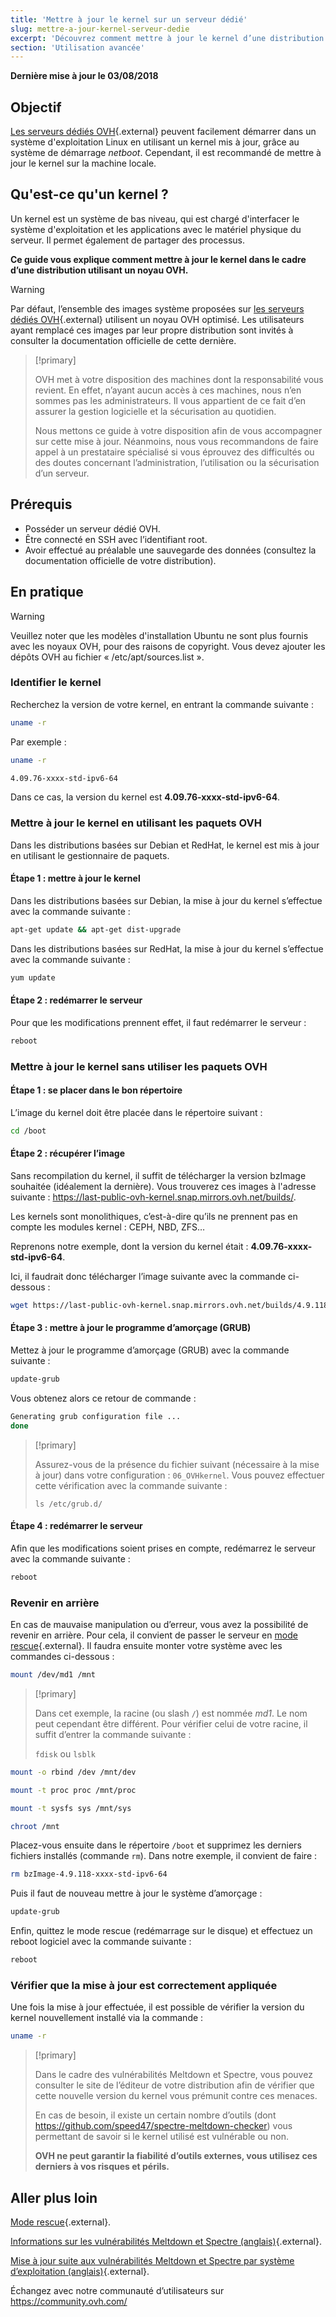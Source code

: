```yaml
---
title: 'Mettre à jour le kernel sur un serveur dédié'
slug: mettre-a-jour-kernel-serveur-dedie
excerpt: 'Découvrez comment mettre à jour le kernel d’une distribution utilisant un noyau OVH'
section: 'Utilisation avancée'
---
```


**Dernière mise à jour le 03/08/2018**

## Objectif

[Les serveurs dédiés OVH](https://www.ovh.com/fr/serveurs_dedies/){.external} peuvent facilement démarrer dans un système d'exploitation Linux en utilisant un kernel mis à jour, grâce au système de démarrage *netboot*. Cependant, il est recommandé de mettre à jour le kernel sur la machine locale.

## Qu'est-ce qu'un kernel ?

Un kernel est un système de bas niveau, qui est chargé d'interfacer le système d'exploitation et les applications avec le matériel physique du serveur. Il permet également de partager des processus. 

**Ce guide vous explique comment mettre à jour le kernel dans le cadre d’une distribution utilisant un noyau OVH.**

> [!warning]
>
> Par défaut, l’ensemble des images système proposées sur [les serveurs dédiés OVH](https://www.ovh.com/fr/serveurs_dedies/){.external} utilisent un noyau OVH optimisé. Les utilisateurs ayant remplacé ces images par leur propre distribution sont invités à consulter la documentation officielle de cette dernière.
>

> [!primary]
>
> OVH met à votre disposition des machines dont la responsabilité vous revient. En effet, n’ayant aucun accès à ces machines, nous n’en sommes pas les administrateurs. Il vous appartient de ce fait d’en assurer la gestion logicielle et la sécurisation au quotidien.
>
> Nous mettons ce guide à votre disposition afin de vous accompagner sur cette mise à jour. Néanmoins, nous vous recommandons de faire appel à un prestataire spécialisé si vous éprouvez des difficultés ou des doutes concernant l’administration, l’utilisation ou la sécurisation d’un serveur.
>

## Prérequis

- Posséder un serveur dédié OVH.
- Être connecté en SSH avec l’identifiant root.
- Avoir effectué au préalable une sauvegarde des données (consultez la documentation officielle de votre distribution).

## En pratique

> [!warning]
>
> Veuillez noter que les modèles d'installation Ubuntu ne sont plus fournis avec les noyaux OVH, pour des raisons de copyright. Vous devez ajouter les dépôts OVH au fichier « /etc/apt/sources.list ».
>

### Identifier le kernel

Recherchez la version de votre kernel, en entrant la commande suivante :

```sh
uname -r
```

Par exemple :

```sh
uname -r

4.09.76-xxxx-std-ipv6-64
```

Dans ce cas, la version du kernel est **4.09.76-xxxx-std-ipv6-64**.


### Mettre à jour le kernel en utilisant les paquets OVH

Dans les distributions basées sur Debian et RedHat, le kernel est mis à jour en utilisant le gestionnaire de paquets.

#### Étape 1 : mettre à jour le kernel

Dans les distributions basées sur Debian, la mise à jour du kernel s’effectue avec la commande suivante :

```sh
apt-get update && apt-get dist-upgrade
```

Dans les distributions basées sur RedHat, la mise à jour du kernel s’effectue avec la commande suivante :

```sh
yum update
```

#### Étape 2 : redémarrer le serveur

Pour que les modifications prennent effet, il faut redémarrer le serveur :

```sh
reboot
```


### Mettre à jour le kernel sans utiliser les paquets OVH

#### Étape 1 : se placer dans le bon répertoire

L’image du kernel doit être placée dans le répertoire suivant :

```sh
cd /boot
```

#### Étape 2 : récupérer l’image

Sans recompilation du kernel, il suffit de télécharger la version bzImage souhaitée (idéalement la dernière). Vous trouverez ces images à l'adresse suivante : <https://last-public-ovh-kernel.snap.mirrors.ovh.net/builds/>. 

Les kernels sont monolithiques, c’est-à-dire qu’ils ne prennent pas en compte les modules kernel : CEPH, NBD, ZFS…

Reprenons notre exemple, dont la version du kernel était : **4.09.76-xxxx-std-ipv6-64**.

Ici, il faudrait donc télécharger l’image suivante avec la commande ci-dessous :

```sh
wget https://last-public-ovh-kernel.snap.mirrors.ovh.net/builds/4.9.118/313405/bzImage/4.9.118-xxxx-std-ipv6-64/bzImage-4.9.118-xxxx-std-ipv6-64
```

#### Étape 3 : mettre à jour le programme d’amorçage (GRUB)

Mettez à jour le programme d’amorçage (GRUB) avec la commande suivante :

```sh
update-grub
```

Vous obtenez alors ce retour de commande :

```sh
Generating grub configuration file ...
done
```

> [!primary]
>
> Assurez-vous de la présence du fichier suivant (nécessaire à la mise à jour) dans votre configuration : `06_OVHkernel`. Vous pouvez effectuer cette vérification avec la commande suivante :
>
> `ls /etc/grub.d/`
>

#### Étape 4 : redémarrer le serveur

Afin que les modifications soient prises en compte, redémarrez le serveur avec la commande suivante :

```sh
reboot
```

### Revenir en arrière

En cas de mauvaise manipulation ou d’erreur, vous avez la possibilité de revenir en arrière. Pour cela, il convient de passer le serveur en [mode rescue](https://docs.ovh.com/fr/dedicated/ovh-rescue/){.external}. Il faudra ensuite monter votre système avec les commandes ci-dessous :

```sh
mount /dev/md1 /mnt
```

> [!primary]
>
> Dans cet exemple, la racine (ou slash `/`) est nommée *md1*. Le nom peut cependant être différent. Pour vérifier celui de votre racine, il suffit d’entrer la commande suivante :
>
> `fdisk` ou `lsblk`
>

```sh
mount -o rbind /dev /mnt/dev
```

```sh
mount -t proc proc /mnt/proc
```

```sh
mount -t sysfs sys /mnt/sys
```

```sh
chroot /mnt
```

Placez-vous ensuite dans le répertoire `/boot` et supprimez les derniers fichiers installés (commande `rm`). Dans notre exemple, il convient de faire :

```sh
rm bzImage-4.9.118-xxxx-std-ipv6-64
```

Puis il faut de nouveau mettre à jour le système d’amorçage :

```sh
update-grub
```

Enfin, quittez le mode rescue (redémarrage sur le disque) et effectuez un reboot logiciel avec la commande suivante :

```sh
reboot
```

### Vérifier que la mise à jour est correctement appliquée

Une fois la mise à jour effectuée, il est possible de vérifier la version du kernel nouvellement installé via la commande :

```sh
uname -r
```

> [!primary]
>
> Dans le cadre des vulnérabilités Meltdown et Spectre, vous pouvez consulter le site de l’éditeur de votre distribution afin de vérifier que cette nouvelle version du kernel vous prémunit contre ces menaces.
>
> En cas de besoin, il existe un certain nombre d’outils (dont <https://github.com/speed47/spectre-meltdown-checker>) vous permettant de savoir si le kernel utilisé est vulnérable ou non.
>
> **OVH ne peut garantir la fiabilité d’outils externes, vous utilisez ces derniers à vos risques et périls.**
>

## Aller plus loin

[Mode rescue](https://docs.ovh.com/fr/dedicated/ovh-rescue/){.external}.

[Informations sur les vulnérabilités Meltdown et Spectre (anglais)](https://docs.ovh.com/fr/dedicated/information-about-meltdown-spectre-vulnerability-fixes/){.external}.

[ Mise à jour suite aux vulnérabilités Meltdown et Spectre par système d’exploitation (anglais)](https://docs.ovh.com/fr/dedicated/meltdown-spectre-kernel-update-per-operating-system/){.external}.

Échangez avec notre communauté d’utilisateurs sur <https://community.ovh.com/>